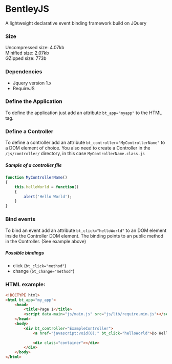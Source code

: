 # BentleyJS
A lightweight declarative event binding framework build on JQuery

### Size
Uncompressed size: 4.07kb  
Minified size: 2.07kb  
GZipped size: 773b  

### Dependencies
* Jquery version 1.x
* RequireJS

### Define the Application
To define the application just add an attribute `bt_app="myapp"` to the HTML tag.

### Define a Controller
To define a controller add an attribute `bt_controller="MyControllerName"` to a DOM element of choice.
You also need to create a Controller in the `/js/controller/` directory, in this case `MyControllerName.class.js`

##### Sample of a controller file

``` js
function MyControllerName()
{
    this.helloWorld = function()
    {
        alert('Hello World');
    }
}
```

### Bind events
To bind an event add an attribute `bt_click="helloWorld"` to an DOM element inside the Controller DOM element.
The binding points to an public method in the Controller. (See example above)

##### Possible bindings
* click (`bt_click="method"`)
* change (`bt_change="method"`)

### HTML example:

``` html
<!DOCTYPE html>
<html bt_app="my_app">
    <head>
        <title>Page 1</title>
        <script data-main="js/main.js" src="js/lib/require.min.js"></script>
    </head>
    <body>
        <div bt_controller="ExampleController">
            <a href="javascript:void(0);" bt_click="helloWorld">Do Hello World</a>
            
            <div class="container"></div>
        </div>
    </body>
</html>
```
